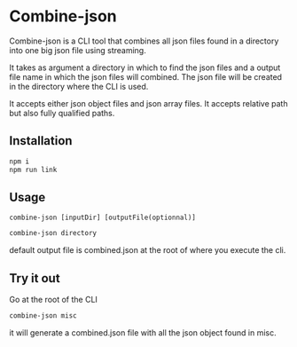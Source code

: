 # Combine-json

Combine-json is a CLI tool that combines all json files found in a directory into one big json file using streaming.

It takes as argument a directory in which to find the json files and a output file name in which the json files will combined.
The json file will be created in the directory where the CLI is used.

It accepts either json object files and json array files.
It accepts relative path but also fully qualified paths.

## Installation
```bash
npm i
npm run link
```

## Usage
`combine-json [inputDir] [outputFile(optionnal)]`
```bash
combine-json directory
```
default output file is combined.json at the root of where you execute the cli.

## Try it out
Go at the root of the CLI
```bash
combine-json misc
```
it will generate a combined.json file with all the json object found in misc.
